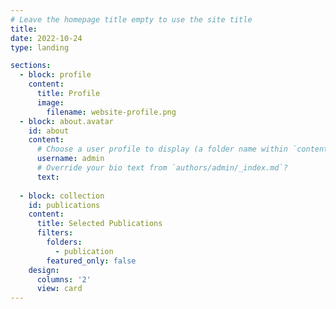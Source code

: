```yaml
---
# Leave the homepage title empty to use the site title
title:
date: 2022-10-24
type: landing

sections:
  - block: profile
    content:
      title: Profile
      image:
        filename: website-profile.png
  - block: about.avatar
    id: about
    content:
      # Choose a user profile to display (a folder name within `content/authors/`)
      username: admin
      # Override your bio text from `authors/admin/_index.md`?
      text:     
      
  - block: collection
    id: publications
    content:
      title: Selected Publications
      filters:
        folders:
          - publication
        featured_only: false
    design:
      columns: '2'
      view: card
---
```

